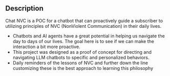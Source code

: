 # <CHATNVC>

## Description

Chat NVC is a POC for a chatbot that can proactively guide a subscriber to utilizing principles of NVC (NonViolent Communication) in their daily lives.

- Chatbots and AI agents have a great potential in helping us navigate the day to days of our lives. The goal here is to see if we can make the interaction a bit more proactive.
- This project was designed as a proof of concept for directing and navigating LLM chatbots to specific and personalized behaviors.
- Daily reminders of the lessons of NVC and further down the line customizing these is the best approach to learning this philosophy
